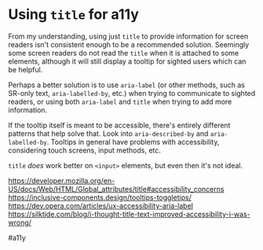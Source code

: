 # Using `title` for a11y

From my understanding, using just `title` to provide information for screen readers isn't consistent enough to be a recommended solution. Seemingly some screen readers do not read the `title` when it is attached to some elements, although it will still display a tooltip for sighted users which can be helpful.

Perhaps a better solution is to use `aria-label` (or other methods, such as SR-only text, `aria-labelled-by`, etc.) when trying to communicate to sighted readers, or using both `aria-label` and `title` when trying to add more information.

If the tooltip itself is meant to be accessible, there's entirely different patterns that help solve that. Look into `aria-described-by` and `aria-labelled-by`. Tooltips in general have problems with accessibility, considering touch screens, input methods, etc.

`title` _does_ work better on `<input>` elements, but even then it's not ideal.

https://developer.mozilla.org/en-US/docs/Web/HTML/Global_attributes/title#accessibility_concerns
https://inclusive-components.design/tooltips-toggletips/
https://dev.opera.com/articles/ux-accessibility-aria-label
https://silktide.com/blog/i-thought-title-text-improved-accessibility-i-was-wrong/

#a11y